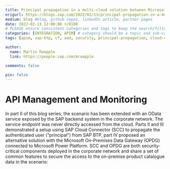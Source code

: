 ```yaml
---
title: Principal propagation in a multi-cloud solution between Microsoft Azure and SAP Business Technology Platform (BTP), Part V - Production readiness with unified API- and infrastructure management
origurl: https://blogs.sap.com/2022/02/13/principal-propagation-in-a-multi-cloud-solution-between-microsoft-azure-and-sap-business-technology-platform-btp-part-v-production-readiness-with-unified-api-and-infrastructure-management/
medium: blog #blog, github repos, linkedIn article, partner pages
date: 2022-02-13 12:00:00 +/0100
# PLEASE ensure consistent categories and tags to keep the search/filtering meaningful!
categories: [INTEGRATION, APIM] # category should be a topic and sub-category primary product
tags: [apim, sap-btp, cf, aad, security, principal-propagation, cloud-connector, sap-gateway, app-service, power-virtual-agent, onpremises-data-gateway, teams, oauth]     # TAG names should always be lowercase

author:
  name: Martin Raepple
  link: https://people.sap.com/mraepple

comments: false

pin: false
---
```


# API Management and Monitoring

In part II of this blog series, the scenario has been extended with an OData service exposed by the SAP backend system in the corporate network. The service endpoint was never directly accessed from the cloud. Parts II and III demonstrated a setup using SAP Cloud Connector (SCC) to propagate the authenticated user (“principal”) from SAP BTP, part IV proposed an alternative solution with the Microsoft On-Premises Data Gateway (OPDG) connected to Microsoft Power Platform. SCC and OPDG are both security-critical components deployed in the corporate network and share a set of common features to secure the access to the on-premise product catalogue data in the scenario:
